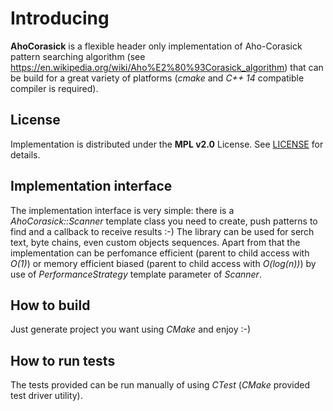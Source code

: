 # Introducing
**AhoCorasick** is a flexible header only implementation of Aho-Corasick pattern searching algorithm (see https://en.wikipedia.org/wiki/Aho%E2%80%93Corasick_algorithm) that can be build for a great variety of platforms (*cmake* and *C++ 14* compatible compiler is required).

## License
Implementation is distributed under the **MPL v2.0** License. See [LICENSE](http://mozilla.org/MPL/2.0/) for details.

## Implementation interface
The implementation interface is very simple: there is a *AhoCorasick::Scanner* template class you need to create, push patterns to find and a callback to receive results :-) The library can be used for serch text, byte chains, even custom objects sequences.
Apart from that the implementation can be perfomance efficient (parent to child access with *O(1)*) or memory efficient biased (parent to child access with *O(log(n))*) by use of *PerformanceStrategy* template parameter of *Scanner*.

## How to build
Just generate project you want using *CMake* and enjoy :-)

## How to run tests
The tests provided can be run manually of using *CTest* (*CMake* provided test driver utility).
